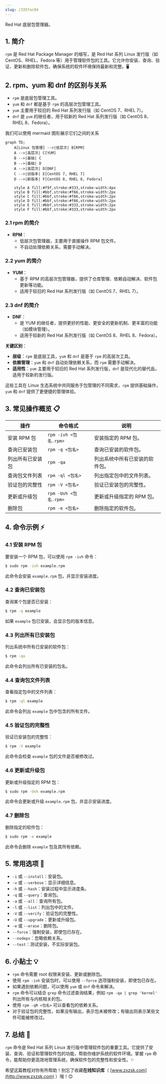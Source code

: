```yaml
---
slug: /335fac04
---
```

Red Hat 底层包管理器。

## 1. 简介

`rpm` 是 Red Hat Package Manager 的缩写，是 Red Hat 系列 Linux 发行版（如 CentOS、RHEL、Fedora 等）用于管理软件包的工具。它允许你安装、查询、验证、更新和删除软件包，确保系统的软件环境保持最新和完整。🖥️

## 2. rpm、yum 和 dnf 的区别与关系

- `rpm` 是底层包管理工具。
- `yum` 和 `dnf` 都是基于 `rpm` 的高层次包管理工具。
- `yum` 主要用于较旧的 Red Hat 系列发行版（如 CentOS 7、RHEL 7）。
- `dnf` 是 `yum` 的继任者，用于较新的 Red Hat 系列发行版（如 CentOS 8、RHEL 8、Fedora）。

我们可以使用 mermaid 图形展示它们之间的关系
```mermaid
graph TD;
    A[Linux 包管理] -->|低层次| B[RPM]
    A -->|高层次| C[YUM]
    B -->|基础| C
    B -->|基础| D
    A -->|高层次| D[DNF]
    C -->|旧版本| E[CentOS 7, RHEL 7]
    D -->|新版本| F[CentOS 8, RHEL 8, Fedora]
    
    style A fill:#f9f,stroke:#333,stroke-width:4px
    style B fill:#bbf,stroke:#f66,stroke-width:2px
    style C fill:#bbf,stroke:#f66,stroke-width:2px
    style D fill:#bbf,stroke:#f66,stroke-width:2px
    style E fill:#bbf,stroke:#333,stroke-width:2px
    style F fill:#bbf,stroke:#333,stroke-width:2px
```

### 2.1 rpm 的简介

- **RPM**：
  - 低层次包管理器，主要用于直接操作 RPM 包文件。
  - 不自动处理依赖关系，需要手动解决。

### 2.2 yum 的简介

- **YUM**：
  - 基于 RPM 的高层次包管理器，提供了仓库管理、依赖自动解决、软件包更新等功能。
  - 适用于较旧的 Red Hat 系列发行版（如 CentOS 7、RHEL 7）。

### 2.3 dnf 的简介

- **DNF**：
  - 是 YUM 的继任者，提供更好的性能、更安全的更新机制、更丰富的功能（如模块管理）。
  - 适用于较新的 Red Hat 系列发行版（如 CentOS 8、RHEL 8、Fedora）。

**关键区别**：
- **层级**：`rpm` 是底层工具，`yum` 和 `dnf` 是基于 `rpm` 的高层次工具。
- **依赖管理**：`yum` 和 `dnf` 自动处理依赖关系，而 `rpm` 需要手动解决。
- **适用性**：`yum` 主要用于较旧的 Red Hat 系列发行版，`dnf` 是现代化的替代品，适用于较新的发行版。

这些工具在 Linux 生态系统中共同服务于包管理的不同需求，`rpm` 提供基础操作，`yum` 和 `dnf` 提供了更便捷的管理体验。

## 3. 常见操作概览 📋

| 操作                    | 命令格式                           | 说明                                 |
|-------------------------|-----------------------------------|--------------------------------------|
| 安装 RPM 包             | `rpm -ivh <包名.rpm>`              | 安装指定的 RPM 包。                  |
| 查询已安装包            | `rpm -q <包名>`                    | 查询已安装的软件包。                 |
| 列出所有已安装包        | `rpm -qa`                         | 列出系统中所有已安装的软件包。       |
| 查询包文件列表          | `rpm -ql <包名>`                   | 列出指定包中的文件列表。             |
| 验证包的完整性          | `rpm -V <包名>`                    | 验证已安装包的完整性。               |
| 更新或升级包            | `rpm -Uvh <包名.rpm>`              | 更新或升级指定的 RPM 包。            |
| 删除包                  | `rpm -e <包名>`                    | 删除指定的软件包。                   |

## 4. 命令示例 ⚡

### 4.1 安装 RPM 包

要安装一个 RPM 包，可以使用 `rpm -ivh` 命令：

```bash
$ sudo rpm -ivh example.rpm
```

此命令会安装 `example.rpm` 包，并显示安装进度。

### 4.2 查询已安装包

查询某个包是否已安装：

```bash
$ rpm -q example
```

如果 `example` 包已安装，会显示包的版本信息。

### 4.3 列出所有已安装包

列出系统中所有已安装的软件包：

```bash
$ rpm -qa
```

此命令会列出所有已安装的包名。

### 4.4 查询包文件列表

查看指定包中的文件列表：

```bash
$ rpm -ql example
```

此命令会列出 `example` 包中包含的所有文件。

### 4.5 验证包的完整性

验证已安装包的完整性：

```bash
$ rpm -V example
```

此命令会检查 `example` 包的文件是否被修改过。

### 4.6 更新或升级包

更新或升级指定的 RPM 包：

```bash
$ sudo rpm -Uvh example.rpm
```

此命令会更新或升级 `example.rpm` 包，并显示安装进度。

### 4.7 删除包

删除指定的软件包：

```bash
$ sudo rpm -e example
```

此命令会删除 `example` 包及其所有依赖。

## 5. 常用选项 📝

- `-i` 或 `--install`：安装包。
- `-v` 或 `--verbose`：显示详细信息。
- `-h` 或 `--hash`：安装过程中显示进度条。
- `-q` 或 `--query`：查询包。
- `-a` 或 `--all`：查询所有包。
- `-l` 或 `--list`：列出包中的文件。
- `-V` 或 `--verify`：验证包的完整性。
- `-U` 或 `--upgrade`：更新或升级包。
- `-e` 或 `--erase`：删除包。
- `--force`：强制安装，即使包已存在。
- `--nodeps`：忽略依赖关系。
- `--test`：测试安装，不实际安装包。

## 6. 小贴士 💡

- `rpm` 命令需要 root 权限来安装、更新或删除包。
- 使用 `rpm -ivh` 安装包时，可以使用 `--force` 选项强制安装，即使包已存在。
- 如果遇到依赖问题，可以使用 `yum` 或 `dnf` 命令来解决。
- `rpm` 命令可以结合 `grep` 命令过滤查询结果，例如 `rpm -qa | grep 'kernel'` 列出所有与内核相关的包。
- 使用 `rpm -qR <包名>` 可以查看包的依赖关系。
- 对于验证包的完整性，如果没有输出，表示包未被修改；有输出则表示某些文件可能被修改过。

## 7. 总结 🎯

`rpm` 命令是 Red Hat 系列 Linux 发行版中管理软件包的重要工具。它提供了安装、查询、验证和管理软件包的功能，帮助你维护系统的软件环境。掌握 `rpm` 命令，能帮助你更高效地管理系统，确保软件包的完整性和安全性。✨

希望这篇教程对你有所帮助！别忘了收藏**在线知识库**（ [www.zxzsk.com](http://www.zxzsk.com) ）哦！😊
